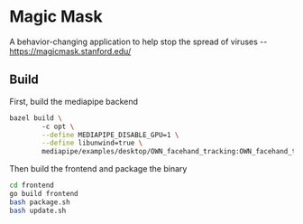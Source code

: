 # Magic Mask

A behavior-changing application to help stop the spread of viruses -- https://magicmask.stanford.edu/

## Build

First, build the mediapipe backend

```bash
bazel build \                                   
        -c opt \
        --define MEDIAPIPE_DISABLE_GPU=1 \
        --define libunwind=true \
        mediapipe/examples/desktop/OWN_facehand_tracking:OWN_facehand_tracking --sandbox_debug --verbose_failures
```

Then build the frontend and package the binary

```bash
cd frontend
go build frontend
bash package.sh
bash update.sh
```
